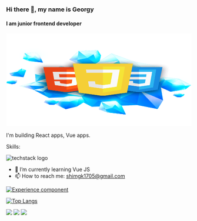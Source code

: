 ### Hi there 👋, my name is Georgy
#### I am junior frontend developer
![I am junior frontend developer](https://github.com/georgy1705/georgy1705/blob/main/Frontend1.png)


I'm building React apps, Vue apps.

Skills: 

![techstack logo](https://readme-components.vercel.app/api?component=logo&logo=react&text=false&animation=spin)

- 🌱 I’m currently learning Vue JS 
- 📫 How to reach me: shimgk1705@gmail.com

[![Experience component](https://readme-components.vercel.app/api?component=experience&company=Element5)](https://github.com/harish-sethuraman/readme-components)


[![Top Langs](https://github-readme-stats.vercel.app/api/top-langs/?username=georgy1705&theme=solarized_dark)](https://github.com/anuraghazra/github-readme-stats)

![](https://github-profile-summary-cards.vercel.app/api/cards/profile-details?username=georgy1705&theme=solarized_dark)
![](https://github-profile-summary-cards.vercel.app/api/cards/stats?username=georgy1705&theme=solarized_dark)
![](https://github-profile-summary-cards.vercel.app/api/cards/productive-time?username=georgy1705&theme=solarized_dark)


